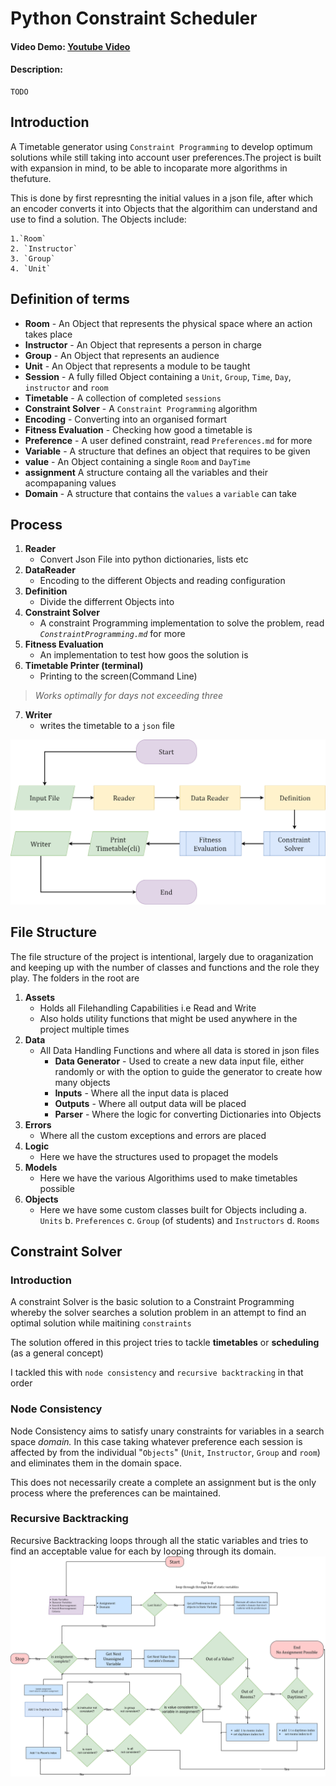 # Python Constraint Scheduler

#### Video Demo:  [Youtube Video](https://youtu.be/rddfGZ5VrHo)
#### Description:
    TODO
## Introduction

A Timetable generator using `Constraint Programming` to develop optimum solutions while still
taking into account user preferences.The project is built with expansion in mind, to be able to
incoparate more algorithms in thefuture.

This is done by first represnting the initial values in a json file, after which an encoder
converts it into Objects that the algorithim can understand and use to find a solution.
The Objects include:

    1.`Room`
    2. `Instructor`
    3. `Group`
    4. `Unit`

## Definition of terms

- **Room** - An Object that represents the physical space where an action takes place
- **Instructor** - An Object that represents a person in charge
- **Group** - An Object that represents an audience
- **Unit** - An Object that represents a module to be taught
- **Session** - A fully filled Object containing a `Unit`, `Group`, `Time`, `Day`, `instructor` and `room`
- **Timetable** - A collection of completed `sessions`
- **Constraint Solver** - A `Constraint Programming` algorithm
- **Encoding** - Converting into an organised formart
- **Fitness Evaluation** - Checking how good a timetable is
- **Preference** - A user defined constraint, read `Preferences.md` for more
- **Variable** - A structure that defines an object that requires to be given
- **value** - An Object containing a single `Room` and  `DayTime`
- **assignment** A structure containg all the variables and their acompapaning values
- **Domain** - A structure that contains the `values` a `variable` can take

## Process

1. **Reader**
   - Convert Json File into python dictionaries, lists etc
2. **DataReader**
   - Encoding to the different Objects and reading configuration
3. **Definition**
   - Divide the differrent Objects into
4. **Constraint Solver**
   - A constraint Programming implementation to solve the problem, read  *`ConstraintProgramming.md`* for more
5. **Fitness Evaluation**
   - An implementation to test how goos the solution is
6. **Timetable Printer (terminal)**
   - Printing to the screen(Command Line)

> *Works optimally for days not exceeding three*

7. **Writer**
   - writes the timetable to a `json` file

![Process Diagram](Process.png "Process Diagram")

## File Structure

The file structure of the project is intentional, largely due to oraganization and keeping up with the number of classes and functions and the role they play.
The folders in the root are

1. **Assets**
   - Holds all Filehandling Capabilities i.e Read and Write
   - Also holds utility functions that might be used anywhere in the project multiple times
2. **Data**
   - All Data Handling Functions and where all data is stored in json files
     - **Data Generator** - Used to create a new data input file, either randomly or with the option to guide the generator to create how many objects
     - **Inputs** - Where all the input data is placed
     - **Outputs** - Where all output data will be placed
     - **Parser** - Where the logic for converting Dictionaries into Objects
3. **Errors**
   - Where all the custom exceptions and errors are placed
4. **Logic**
   - Here we have the structures used to propaget the models
5. **Models**
   - Here we have the various Algorithims used to make timetables possible
6. **Objects**
   - Here we have some custom classes built for Objects including
     a. `Units`
     b. `Preferences`
     c. `Group` (of students) and `Instructors`
     d. `Rooms`

## Constraint Solver

### Introduction

A constraint Solver is the basic solution to a Constraint Programming whereby the solver searches a solution problem in an attempt to find an optimal solution while maitining `constraints`

The solution offered in this project tries to tackle **timetables** or **scheduling** (as a general concept)

I tackled this with  `node consistency` and `recursive backtracking` in that order

### Node Consistency

Node Consistency aims to satisfy unary constraints for variables in a search space *domain.* In this case taking whatever preference each session is affected by from the individual "`Objects`" (`Unit`, `Instructor`, `Group` and `room`) and eliminates them in the domain space.

This does not necessarily create a complete an assignment but is the only process where the preferences can be maintained.

### Recursive Backtracking

Recursive Backtracking loops through all the  static variables and tries to find an acceptable value for each by looping through its domain.
![Constraint Solver Diagram](CosntraintSolver.png "Constraint Solver Diagram")
